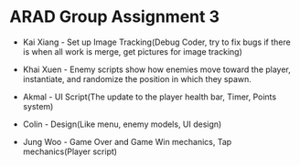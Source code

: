 # ARAD Group Assignment 3

- Kai Xiang - Set up Image Tracking(Debug Coder, try to fix bugs if there is when all work is merge, get pictures for image tracking)

- Khai Xuen - Enemy scripts show how enemies move toward the player, instantiate, and randomize the position in which they spawn.

- Akmal - UI Script(The update to the player health bar, Timer, Points system)

- Colin - Design(Like menu, enemy models, UI design)

- Jung Woo - Game Over and Game Win mechanics, Tap mechanics(Player script)
